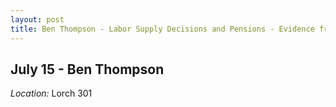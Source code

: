 ```yaml
---
layout: post
title: Ben Thompson - Labor Supply Decisions and Pensions - Evidence from Brazil (July 15)
---
```

## July 15 - Ben Thompson

*Location:* Lorch 301



